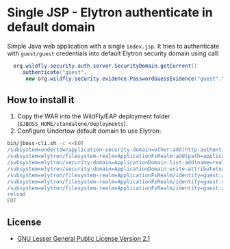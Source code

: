 # Single JSP - Elytron authenticate in default domain
Simple Java web application with a single `index.jsp`.
It tries to authenticate with `guest/guest` credentials into default Elytron security domain using call:

```java
  org.wildfly.security.auth.server.SecurityDomain.getCurrent()
    .authenticate("guest", 
      new org.wildfly.security.evidence.PasswordGuessEvidence("guest".toCharArray()))
```

## How to install it

1. Copy the WAR into the WildFly/EAP deployment folder (`$JBOSS_HOME/standalone/deployments`).
1. Configure Undertow default domain to use Elytron:

```bash
bin/jboss-cli.sh -c <<EOT
/subsystem=undertow/application-security-domain=other:add(http-authentication-factory=application-http-authentication)
/subsystem=elytron/filesystem-realm=ApplicationFsRealm:add(path=application-users,relative-to=jboss.server.config.dir)
/subsystem=elytron/security-domain=ApplicationDomain:list-add(name=realms, index=0, value={realm=ApplicationFsRealm, role-decoder=groups-to-roles})
/subsystem=elytron/security-domain=ApplicationDomain:write-attribute(name=default-realm, value=ApplicationFsRealm)
/subsystem=elytron/filesystem-realm=ApplicationFsRealm/identity=guest:add()
/subsystem=elytron/filesystem-realm=ApplicationFsRealm/identity=guest:set-password(clear={password="guest"})
/subsystem=elytron/filesystem-realm=ApplicationFsRealm/identity=guest:add-attribute(name=groups, value=["guest"])
reload
EOT

```

## License

* [GNU Lesser General Public License Version 2.1](http://www.gnu.org/licenses/lgpl-2.1-standalone.html)
